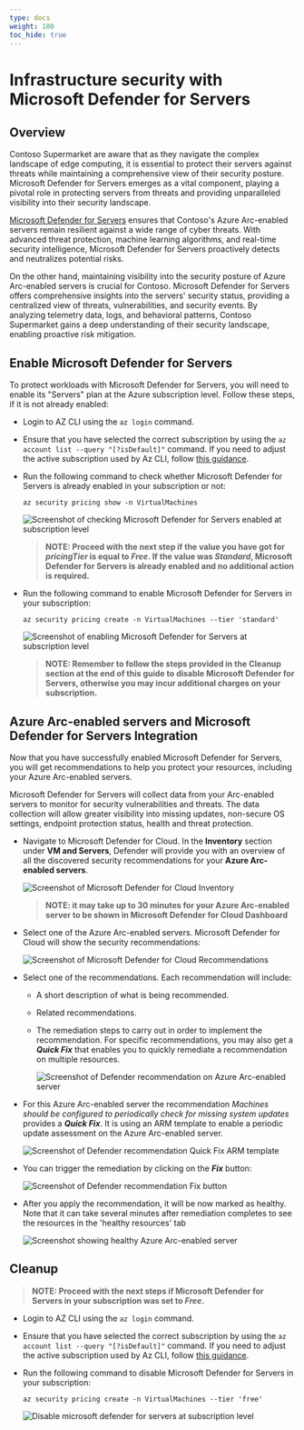 ```yaml
---
type: docs
weight: 100
toc_hide: true
---
```


# Infrastructure security with Microsoft Defender for Servers

## Overview

Contoso Supermarket are aware that as they navigate the complex landscape of edge computing, it is essential to protect their servers against threats while maintaining a comprehensive view of their security posture. Microsoft Defender for Servers emerges as a vital component, playing a pivotal role in protecting servers from threats and providing unparalleled visibility into their security landscape.

[Microsoft Defender for Servers](https://learn.microsoft.com/azure/defender-for-cloud/plan-defender-for-servers) ensures that Contoso's Azure Arc-enabled servers remain resilient against a wide range of cyber threats. With advanced threat protection, machine learning algorithms, and real-time security intelligence, Microsoft Defender for Servers proactively detects and neutralizes potential risks.

On the other hand, maintaining visibility into the security posture of Azure Arc-enabled servers is crucial for Contoso. Microsoft Defender for Servers offers comprehensive insights into the servers' security status, providing a centralized view of threats, vulnerabilities, and security events. By analyzing telemetry data, logs, and behavioral patterns, Contoso Supermarket gains a deep understanding of their security landscape, enabling proactive risk mitigation.

## Enable Microsoft Defender for Servers

To protect workloads with Microsoft Defender for Servers, you will need to enable its "Servers" plan at the Azure subscription level. Follow these steps, if it is not already enabled:

- Login to AZ CLI using the ```az login``` command.

- Ensure that you have selected the correct subscription by using the ```az account list --query "[?isDefault]"``` command. If you need to adjust the active subscription used by Az CLI, follow [this guidance](https://docs.microsoft.com/cli/azure/manage-azure-subscriptions-azure-cli#change-the-active-subscription).

- Run the following command to check whether Microsoft Defender for Servers is already enabled in your subscription or not:

    ```shell
    az security pricing show -n VirtualMachines
    ```

    ![Screenshot of checking Microsoft Defender for Servers enabled at subscription level](./img/01.png)

    > **NOTE: Proceed with the next step if the value you have got for _pricingTier_ is equal to _Free_. If the value was _Standard_, Microsoft Defender for Servers is already enabled and no additional action is required.**

- Run the following command to enable Microsoft Defender for Servers in your subscription:

    ```shell
    az security pricing create -n VirtualMachines --tier 'standard'
    ```

    ![Screenshot of enabling Microsoft Defender for Servers at subscription level](./img/02.png)

    > **NOTE: Remember to follow the steps provided in the Cleanup section at the end of this guide to disable Microsoft Defender for Servers, otherwise you may incur additional charges on your subscription.**

## Azure Arc-enabled servers and Microsoft Defender for Servers Integration

Now that you have successfully enabled Microsoft Defender for Servers, you will get recommendations to help you protect your resources, including your Azure Arc-enabled servers.

Microsoft Defender for Servers will collect data from your Arc-enabled servers to monitor for security vulnerabilities and threats. The data collection will allow greater visibility into missing updates, non-secure OS settings, endpoint protection status, health and threat protection.

- Navigate to Microsoft Defender for Cloud. In the **Inventory** section under **VM and Servers**, Defender will provide you with an overview of all the discovered security recommendations for your **Azure Arc-enabled servers**.

    ![Screenshot of Microsoft Defender for Cloud Inventory](./img/03.png)

    > **NOTE: it may take up to 30 minutes for your Azure Arc-enabled server to be shown in Microsoft Defender for Cloud Dashboard**

- Select one of the Azure Arc-enabled servers. Microsoft Defender for Cloud will show the security recommendations:

    ![Screenshot of Microsoft Defender for Cloud Recommendations](./img/04.png)

- Select one of the recommendations. Each recommendation will include:
  - A short description of what is being recommended.
  - Related recommendations.
  - The remediation steps to carry out in order to implement the recommendation. For specific recommendations, you may also get a **_Quick Fix_** that enables you to quickly remediate a recommendation on multiple resources.

    ![Screenshot of Defender recommendation on Azure Arc-enabled server](./img/05.png)

- For this Azure Arc-enabled server the recommendation _Machines should be configured to periodically check for missing system updates_ provides a **_Quick Fix_**. It is using an ARM template to enable a periodic update assessment on the Azure Arc-enabled server.

    ![Screenshot of Defender recommendation Quick Fix ARM template](./img/06.png)

- You can trigger the remediation by clicking on the **_Fix_** button:  

    ![Screenshot of Defender recommendation Fix button](./img/07.png)

- After you apply the recommendation, it will be now marked as healthy. Note that it can take several minutes after remediation completes to see the resources in the 'healthy resources' tab

    ![Screenshot showing healthy Azure Arc-enabled server](./img/08.png)

## Cleanup

> **NOTE: Proceed with the next steps if Microsoft Defender for Servers in your subscription was set to _Free_.**

- Login to AZ CLI using the ```az login``` command.

- Ensure that you have selected the correct subscription by using the ```az account list --query "[?isDefault]"``` command. If you need to adjust the active subscription used by Az CLI, follow [this guidance](https://docs.microsoft.com/cli/azure/manage-azure-subscriptions-azure-cli#change-the-active-subscription).

- Run the following command to disable Microsoft Defender for Servers in your subscription:

    ```shell
    az security pricing create -n VirtualMachines --tier 'free'
    ```

    ![Disable microsoft defender for servers  at subscription level](./img/09.png)
